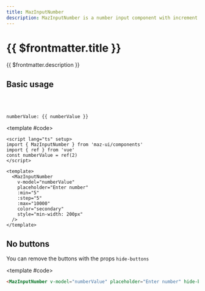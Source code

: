 ```yaml
---
title: MazInputNumber
description: MazInputNumber is a number input component with increment and decrement buttons for user-friendly input. Customizable size, disabled state, and limit values.
---
```


# {{ $frontmatter.title }}

{{ $frontmatter.description }}

<!--@include: ./../.vitepress/mixins/getting-started.md-->

<!--@include: ./../.vitepress/mixins/maz-input-props.md-->

## Basic usage

<ComponentDemo>
  <MazInputNumber
    v-model="numberValue"
    placeholder="Enter number"
    :min="5"
    :step="5"
    :max="10000"
    color="secondary"
    style="min-width: 200px"
  />

  <br />
  <br />

`numberValue: {{ numberValue }}`

<template #code>

```vue
<script lang="ts" setup>
import { MazInputNumber } from 'maz-ui/components'
import { ref } from 'vue'
const numberValue = ref(2)
</script>

<template>
  <MazInputNumber
    v-model="numberValue"
    placeholder="Enter number"
    :min="5"
    :step="5"
    :max="10000"
    color="secondary"
    style="min-width: 200px"
  />
</template>
```

  </template>
</ComponentDemo>

## No buttons

You can remove the buttons with the props `hide-buttons`

<ComponentDemo>
  <MazInputNumber
    v-model="numberValue"
    placeholder="Enter number"
    hide-buttons
  />

<template #code>

```html
<MazInputNumber v-model="numberValue" placeholder="Enter number" hide-buttons />
```

  </template>
</ComponentDemo>

<!--@include: ./../.vitepress/generated-docs/maz-input-number.doc.md-->

